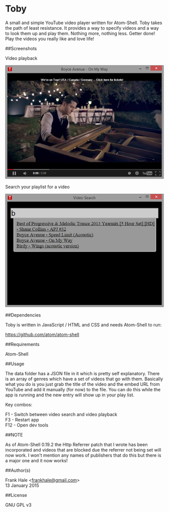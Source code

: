 Toby
====

A small and simple YouTube video player written for Atom-Shell. Toby takes the
path of least resistance. It provides a way to specify videos and a way to
look them up and play them. Nothing more, nothing less. Getter done! Play the
videos you really like and love life!

##Screenshots

Video playback

<img src="screenshots/toby-video-playback.png" alt="Video Playback"/>

Search your playlist for a video

<img src="screenshots/toby-video-search.png" alt="Video Selection"/>

##Dependencies

Toby is written in JavaScript / HTML and CSS and needs Atom-Shell to run:

https://github.com/atom/atom-shell

##Requirements

Atom-Shell

##Usage

The data folder has a JSON file in it which is pretty self explanatory. There is
an array of genres which have a set of videos that go with them. Basically what
you do is you just grab the title of the video and the embed URL from YouTube
and add it manually (for now) to the file. You can do this while the app is
running and the new entry will show up in your play list.

Key combos:

F1 - Switch between video search and video playback  
F3 - Restart app  
F12 - Open dev tools

##NOTE

As of Atom-Shell 0.19.2 the Http Referrer patch that I wrote has been incorporated and
videos that are blocked due the referrer not being set will now work. I won't mention
any names of publishers that do this but there is a major one and it now works!

##Author(s)

Frank Hale &lt;frankhale@gmail.com&gt;  
13 January 2015

##License

GNU GPL v3
